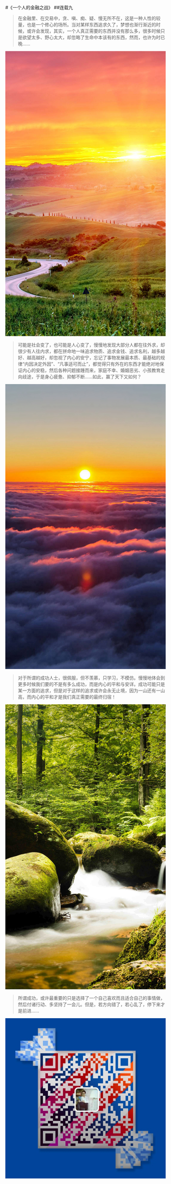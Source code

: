 #《一个人的金融之战》
##连载九
>在金融里、在交易中，贪、嗔、痴、疑、慢无所不在，这是一种人性的较量，也是一个修心的场所。当对某样东西追求久了，梦想也渐行渐近的时候，或许会发现，其实，一个人真正需要的东西并没有那么多，很多时候只是欲望太多、野心太大，却忽略了生命中本该有的东西，然而，也许为时已晚……﻿﻿﻿﻿﻿﻿﻿


![](./_image/magazine-unlock-01-2.3.450-bigpicture_01_71.jpg)
>可能是社会变了，也可能是人心变了，慢慢地发现大部分人都在往外求，却很少有人往内求，都在拼命地一味追求物质、追求金钱、追求名利，越多越好、越高越好，却忽视了内心的安宁，忘记了事物发展最本质、最基础的规律“内因决定外因”、“凡事适可而止”，都觉得只有外在的东西才能绝对地保证内心的安稳，然后各种问题接踵而来，家庭不幸、婚姻恶劣、小孩教育走向歧途，于是身心疲惫、抑郁不断……如此，赢了天下又如何？﻿﻿﻿﻿﻿﻿﻿

![](./_image/magazine-unlock-01-2.3.451-bigpicture_01_80.jpg)

> 对于所谓的成功人士，很佩服，但不羡慕，只学习，不模仿。慢慢地体会到更多时候我们要的不是有多么成功，而是内心的平和与安详。成功可能只是某一方面的追求，但是对于这样的追求或许会永无止境，因为一山还有一山高，而内心的平和才是我们真正需要的最终归宿！﻿﻿﻿﻿﻿﻿﻿

![](./_image/magazine-unlock-01-2.3.452-bigpicture_01_21.jpg)

> 所谓成功，或许最重要的只是选择了一个自己喜欢而且适合自己的事情做，然后付诸行动、多坚持了一会儿。但是，若方向错了，若心乱了，停下来才是前进……﻿﻿﻿﻿﻿﻿﻿﻿﻿﻿﻿
> 

![](./_image/weixinerweima.jpeg)
